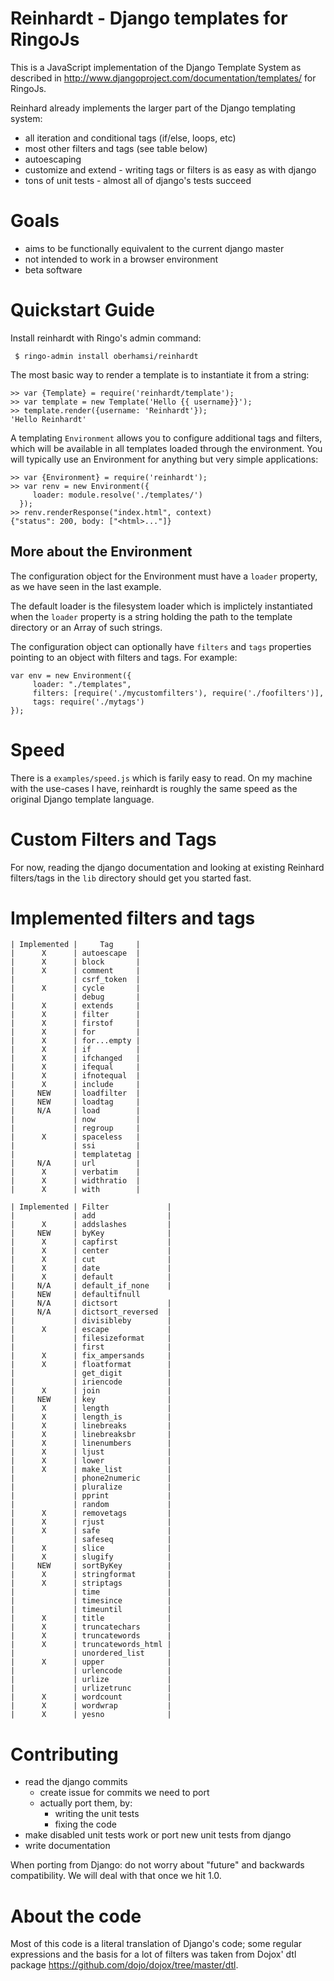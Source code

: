 Reinhardt - Django templates for RingoJs
=============================================

This is a JavaScript implementation of the Django Template System as described in <http://www.djangoproject.com/documentation/templates/> for RingoJs.

Reinhard already implements the larger part of the Django templating system:

  * all iteration and conditional tags (if/else, loops, etc)
  * most other filters and tags (see table below)
  * autoescaping
  * customize and extend - writing tags or filters is as easy as with django
  * tons of unit tests - almost all of django's tests succeed


Goals
============
 * aims to be functionally equivalent to the current django master
 * not intended to work in a browser environment
 * beta software

Quickstart Guide
===================

Install reinhardt with Ringo's admin command:

     $ ringo-admin install oberhamsi/reinhardt

The most basic way to render a template is to instantiate it from a string:

    >> var {Template} = require('reinhardt/template');
    >> var template = new Template('Hello {{ username}}');
    >> template.render({username: 'Reinhardt'});
    'Hello Reinhardt'

A templating `Environment` allows you to configure additional tags and filters,
which will be available in all templates loaded through the environment. You will
typically use an Environment for anything but very simple applications:

    >> var {Environment} = require('reinhardt');
    >> var renv = new Environment({
         loader: module.resolve('./templates/')
      });
    >> renv.renderResponse("index.html", context)
    {"status": 200, body: ["<html>..."]}


More about the Environment
----------------------------

The configuration object for the Environment must have a `loader` property, as we have seen in the last example.

The default loader is the filesystem loader which is implictely instantiated when the `loader` property is a string holding the path to the template directory or an Array of such strings.

The configuration object can optionally have `filters` and `tags` properties pointing to an object with filters and tags. For example:

    var env = new Environment({
         loader: "./templates",
         filters: [require('./mycustomfilters'), require('./foofilters')],
         tags: require('./mytags')
    });


Speed
======

There is a `examples/speed.js` which is farily easy to read. On my machine with the use-cases I have, reinhardt is roughly the same speed as the original Django template language.

Custom Filters and Tags
=========================

For now, reading the django documentation and looking at existing Reinhard filters/tags in the `lib` directory should get you started fast.

Implemented filters and tags
=================================


    | Implemented |     Tag     |
    |      X      | autoescape  |
    |      X      | block       |
    |      X      | comment     |
    |             | csrf_token  |
    |      X      | cycle       |
    |             | debug       |
    |      X      | extends     |
    |      X      | filter      |
    |      X      | firstof     |
    |      X      | for         |
    |      X      | for...empty |
    |      X      | if          |
    |      X      | ifchanged   |
    |      X      | ifequal     |
    |      X      | ifnotequal  |
    |      X      | include     |
    |     NEW     | loadfilter  |
    |     NEW     | loadtag     |
    |     N/A     | load        |
    |             | now         |
    |             | regroup     |
    |      X      | spaceless   |
    |             | ssi         |
    |             | templatetag |
    |     N/A     | url         |
    |      X      | verbatim    |
    |      X      | widthratio  |
    |      X      | with        |

    | Implemented | Filter             |
    |             | add                |
    |      X      | addslashes         |
    |     NEW     | byKey              |
    |      X      | capfirst           |
    |      X      | center             |
    |      X      | cut                |
    |      X      | date               |
    |      X      | default            |
    |     N/A     | default_if_none    |
    |     NEW     | defaultifnull
    |     N/A     | dictsort           |
    |     N/A     | dictsort_reversed  |
    |             | divisibleby        |
    |      X      | escape             |
    |             | filesizeformat     |
    |             | first              |
    |      X      | fix_ampersands     |
    |      X      | floatformat        |
    |             | get_digit          |
    |             | iriencode          |
    |      X      | join               |
    |     NEW     | key                |
    |      X      | length             |
    |      X      | length_is          |
    |      X      | linebreaks         |
    |      X      | linebreaksbr       |
    |      X      | linenumbers        |
    |      X      | ljust              |
    |      X      | lower              |
    |      X      | make_list          |
    |             | phone2numeric      |
    |             | pluralize          |
    |             | pprint             |
    |             | random             |
    |      X      | removetags         |
    |      X      | rjust              |
    |      X      | safe               |
    |             | safeseq            |
    |      X      | slice              |
    |      X      | slugify            |
    |     NEW     | sortByKey          |
    |      X      | stringformat       |
    |      X      | striptags          |
    |             | time               |
    |             | timesince          |
    |             | timeuntil          |
    |      X      | title              |
    |      X      | truncatechars      |
    |      X      | truncatewords      |
    |      X      | truncatewords_html |
    |             | unordered_list     |
    |      X      | upper              |
    |             | urlencode          |
    |             | urlize             |
    |             | urlizetrunc        |
    |      X      | wordcount          |
    |      X      | wordwrap           |
    |      X      | yesno              |

Contributing
===============

  * read the django commits
    * create issue for commits we need to port
    * actually port them, by:
      * writing the unit tests
      * fixing the code
  * make disabled unit tests work or port new unit tests from django
  * write documentation

When porting from Django: do not worry about "future" and backwards compatibility. We will deal with that once we hit 1.0.

About the code
===============

Most of this code is a literal translation of Django's code; some regular expressions and the basis for a lot of filters was taken from Dojox' dtl package <https://github.com/dojo/dojox/tree/master/dtl>.
